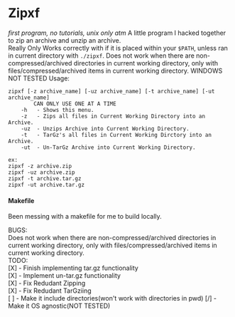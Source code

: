 # Zipxf
*first program, no tutorials, unix only atm*
A little program I hacked together to zip an archive and unzip an archive. \
Really Only Works correctly with if it is placed within your `$PATH`, unless ran in current directory with `./zipxf`.
Does not work when there are non-compressed/archived directories in current working directory, only with files/compressed/archived items in current working directory.
WINDOWS NOT TESTED
Usage:
```
zipxf [-z archive_name] [-uz archive_name] [-t archive_name] [-ut archive_name]
        CAN ONLY USE ONE AT A TIME
    -h   - Shows this menu.
    -z   - Zips all files in Current Working Directory into an Archive.
    -uz  - Unzips Archive into Current Working Directory.
    -t   - TarGz's all files in Current Working Dirctory into an Archive.
    -ut  - Un-TarGz Archive into Current Working Directory.

ex:
zipxf -z archive.zip
zipxf -uz archive.zip
zipxf -t archive.tar.gz
zipxf -ut archive.tar.gz
```

#### Makefile
Been messing with a makefile for me to build locally.


BUGS: \
Does not work when there are non-compressed/archived directories in current working directory, only with files/compressed/archived items in current working directory.
 \
TODO: \
[X] - Finish implementing tar.gz functionality \
[X] - Implement un-tar.gz functionality \
[X] - Fix Redudant Zipping \
[X] - Fix Redudant TarGziing \
[ ] - Make it include directories(won't work with directories in pwd)
[/] - Make it OS agnostic(NOT TESTED)

